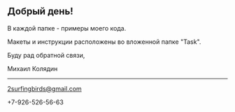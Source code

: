 ## Добрый день!

В каждой папке - примеры моего кода. 

Макеты и инструкции расположены во вложенной папке "Task".

Буду рад обратной связи,

Михаил Колядин

***

2surfingbirds@gmail.com

+7-926-526-56-63
